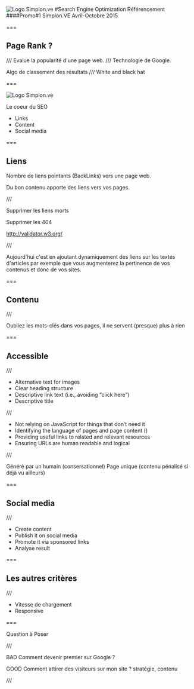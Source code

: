 ![Logo Simplon.ve](images/logo_simplonve_small.jpg "Simplon.ve")
#Search Engine Optimization
Référencement
####Promo#1 Simplon.VE
Avril-Octobre 2015

===

## Page Rank ?

///
Evalue la popularité d'une page web.
///
Technologie de Google.

Algo de classement des résultats
///
White and black hat

===

![Logo Simplon.ve](http://www.axenet.fr/img/le-seo-en-une-image-1000px.jpg "SEO")

Le coeur du SEO
- Links
- Content
- Social media

===
## Liens

Nombre de liens pointants (BackLinks) vers une page web.

Du bon contenu apporte des liens vers vos pages.


///

Supprimer les liens morts

Supprimer les 404


http://validator.w3.org/

///

Aujourd'hui c'est en ajoutant dynamiquement des liens sur les textes d'articles par exemple que vous augmenterez la pertinence de vos contenus et donc de vos sites.

===

## Contenu

///

Oubliez les mots-clés dans vos pages, il ne servent (presque) plus à rien

===

## Accessible


///

- Alternative text for images
- Clear heading structure
- Descriptive link text (i.e., avoiding “click here”)
- Descriptive title

///

- Not relying on JavaScript for things that don’t need it
- Identifying the language of pages and page content (<html lang="en">)
- Providing useful links to related and relevant resources
- Ensuring URLs are human readable and logical

///

Généré par un humain (consersationnel)
Page unique (contenu pénalisé si déjà vu ailleurs)

===

## Social media

///

- Create content
- Publish it on social media
- Promote it via sponsored links
- Analyse result

===

## Les autres critères

///

- Vitesse de chargement
- Responsive

===

Question à Poser

///

BAD Comment devenir premier sur Google ?

GOOD Comment attirer des visiteurs sur mon site ?
stratégie, contenu

///


